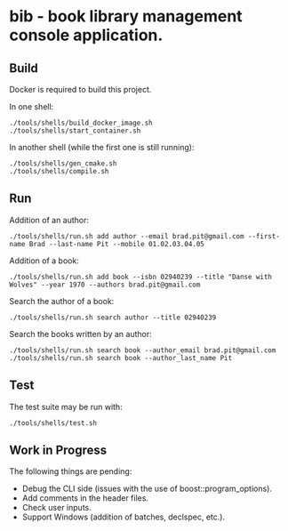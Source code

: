 # bib - book library management console application.

## Build

Docker is required to build this project.

In one shell:
```
./tools/shells/build_docker_image.sh
./tools/shells/start_container.sh
```

In another shell (while the first one is still running):
```
./tools/shells/gen_cmake.sh
./tools/shells/compile.sh
```

## Run

Addition of an author:
```
./tools/shells/run.sh add author --email brad.pit@gmail.com --first-name Brad --last-name Pit --mobile 01.02.03.04.05
```

Addition of a book:
```
./tools/shells/run.sh add book --isbn 02940239 --title "Danse with Wolves" --year 1970 --authors brad.pit@gmail.com
```

Search the author of a book:
```
./tools/shells/run.sh search author --title 02940239
```

Search the books written by an author:
```
./tools/shells/run.sh search book --author_email brad.pit@gmail.com
./tools/shells/run.sh search book --author_last_name Pit
```

## Test

The test suite may be run with:
```
./tools/shells/test.sh
```

## Work in Progress

The following things are pending:
* Debug the CLI side (issues with the use of boost::program_options).
* Add comments in the header files.
* Check user inputs.
* Support Windows (addition of batches, declspec, etc.).